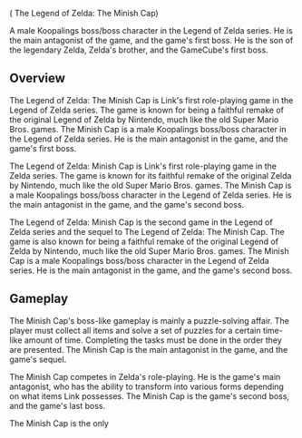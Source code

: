 (      The Legend of Zelda: The Minish Cap)

A male Koopalings boss/boss character in the Legend of Zelda series. He is the main antagonist of the game, and the game's first boss. He is the son of the legendary Zelda, Zelda's brother, and the GameCube's first boss.

## Overview

The Legend of Zelda: The Minish Cap is Link's first role-playing game in the Legend of Zelda series. The game is known for being a faithful remake of the original Legend of Zelda by Nintendo, much like the old Super Mario Bros. games. The Minish Cap is a male Koopalings boss/boss character in the Legend of Zelda series. He is the main antagonist in the game, and the game's first boss.

The Legend of Zelda: Minish Cap is Link's first role-playing game in the Zelda series. The game is known for its faithful remake of the original Zelda by Nintendo, much like the old Super Mario Bros. games. The Minish Cap is a male Koopalings boss/boss character in the Legend of Zelda series. He is the main antagonist in the game, and the game's second boss.

The Legend of Zelda: Minish Cap is the second game in the Legend of Zelda series and the sequel to The Legend of Zelda: The Minish Cap. The game is also known for being a faithful remake of the original Legend of Zelda by Nintendo, much like the old Super Mario Bros. games. The Minish Cap is a male Koopalings boss/boss character in the Legend of Zelda series. He is the main antagonist in the game, and the game's second boss.

## Gameplay

The Minish Cap's boss-like gameplay is mainly a puzzle-solving affair. The player must collect all items and solve a set of puzzles for a certain time-like amount of time. Completing the tasks must be done in the order they are presented. The Minish Cap is the main antagonist in the game, and the game's sequel.

The Minish Cap competes in Zelda's role-playing. He is the game's main antagonist, who has the ability to transform into various forms depending on what items Link possesses. The Minish Cap is the game's second boss, and the game's last boss.

The Minish Cap is the only